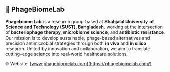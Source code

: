 ## 🧬 PhageBiomeLab

**Phagebiome Lab** is a research group based at **Shahjalal University of Science and Technology (SUST), Bangladesh**, working at the intersection of **bacteriophage therapy**, **microbiome science**, and **antibiotic resistance**. Our mission is to develop sustainable, phage-based alternatives and precision antimicrobial strategies through both **in vivo** and **in silico** research. United by innovation and collaboration, we aim to translate cutting-edge science into real-world healthcare solutions.

🌐 Website: [www.phagebiomelab.com](https://phagebiomelab.com/)
